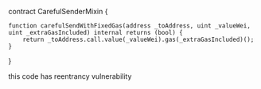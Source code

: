 
contract CarefulSenderMixin {

    function carefulSendWithFixedGas(address _toAddress, uint _valueWei, uint _extraGasIncluded) internal returns (bool) {
        return _toAddress.call.value(_valueWei).gas(_extraGasIncluded)();
    }
}


 this code has reentrancy vulnerability